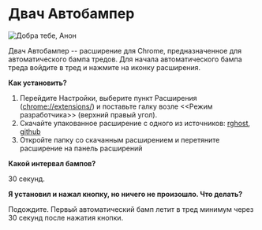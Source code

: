 # Двач Автобампер

![Добра тебе, Анон](http://cs627117.vk.me/v627117974/2f784/oH2WWb9CJ-E.jpg)

Двач Автобампер -- расширение для Chrome, предназначенное для автоматического бампа тредов. Для начала автоматического бампа треда войдите в тред и нажмите на иконку расширения.

**Как установить?**

1. Перейдите Настройки, выберите пункт Расширения ([chrome://extensions/](chrome://extensions/)) и поставьте галку возле <<Режим разработчика>> (верхний правый угол).
2. Скачайте упакованное расширение с одного из источников: [rghost](http://rghost.ru/6MGTHXBNG), [github](https://github.com)
3. Откройте папку со скачанным расширением и перетяните расширение на панель расширений

**Какой интервал бампов?**

30 секунд. 

**Я установил и нажал кнопку, но ничего не произошло. Что делать?**

Подождите. Первый автоматический бамп летит в тред минимум через 30 секунд после нажатия кнопки. 
